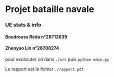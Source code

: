 # Projet bataille navale
### UE stats & info

#### Boudrouss Réda n°28712639
#### Zhenyao Lin n°28708274

pour excécuter cd dans `./src` puis `python main.py`

Le rapport est le fichier `./rapport.pdf`
